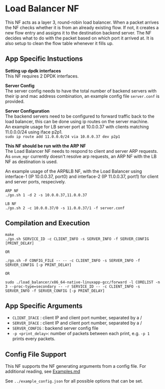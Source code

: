 Load Balancer NF
==

This NF acts as a layer 3, round-robin load balancer. When a packet arrives the NF checks whether it is from an already existing flow. If not, it creates a new flow entry and assigns it to the destination backend server. The NF decides what to do with the packet based on which port it arrived at. It is also setup to clean the flow table whenever it fills up.

App Specific Instuctions
--
**Setting up dpdk interfaces**  
This NF requires 2 DPDK interfaces.

**Server Config**  
The server config needs to have the total number of backend servers with their ip and mac address combination, an example config file `server.conf` is provided.  

**Server Configuration**  
The backend servers need to be configured to forward traffic back to the load balancer, this can be done using ip routes on the server machine.  
An example usage for LB server port at 10.0.0.37 with clients matching 11.0.0.0/24 using iface p2p1.   
```sudo ip route add 11.0.0.0/24 via 10.0.0.37 dev p2p1```  

**This NF should be run with the ARP NF**    
The Load Balancer NF needs to respond to client and server ARP requests. As `onvm_mgr` currently doesn't resolve arp requests, an ARP NF with the LB NF as destination is used.

An example usage of the ARP&LB NF, with the Load Balancer using interface-1 (IP 10.0.0.37, port0) and interface-2 (IP 11.0.0.37, port1) for client and server ports, respecively. 
```
ARP NF
./go.sh 1 -d 2 -s 10.0.0.37,11.0.0.37

LB NF
./go.sh 2 -c 10.0.0.37/0 -s 11.0.0.37/1 -f server.conf 
```


Compilation and Execution
--
```
make
./go.sh SERVICE_ID -c CLIENT_INFO -s SERVER_INFO -f SERVER_CONFIG [PRINT_DELAY]

OR

./go.sh -F CONFIG_FILE -- -- -c CLIENT_INFO -s SERVER_INFO -f SERVER_CONFIG [-p PRINT_DELAY]

OR

sudo ./load_balancer/x86_64-native-linuxapp-gcc/forward -l CORELIST -n 3 --proc-type=secondary -- -r SERVICE_ID -- -c CLIENT_INFO -s SERVER_INFO -f SERVER_CONFIG [-p PRINT_DELAY]
```

App Specific Arguments
--
  - `CLIENT_IFACE` : client IP and client port number, separated by a /
  - `SERVER_IFACE` : client IP and client port number, separated by a /
  - `SERVER_CONFIG` : backend server config file
  - `-p <print_delay>`: number of packets between each print, e.g. `-p 1` prints every packets.

Config File Support
--
This NF supports the NF generating arguments from a config file. For
additional reading, see [Examples.md](../../docs/Examples.md)

See `../example_config.json` for all possible options that can be set.
